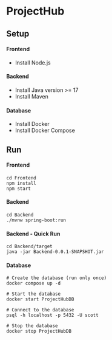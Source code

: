 # ProjectHub

## Setup

#### Frontend

- Install Node.js

#### Backend

- Install Java version >= 17
- Install Maven

#### Database

- Install Docker
- Install Docker Compose

## Run

#### Frontend

    cd Frontend
    npm install
    npm start

#### Backend

    cd Backend
    ./mvnw spring-boot:run

#### Backend - Quick Run

    cd Backend/target
    java -jar Backend-0.0.1-SNAPSHOT.jar  

#### Database
    
    # Create the database (run only once)
    docker compose up -d
    
    # Start the database
    docker start ProjectHubDB

    # Connect to the database
    psql -h localhost -p 5432 -U scott

    # Stop the database
    docker stop ProjectHubDB